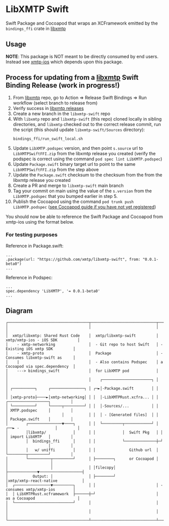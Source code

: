 # LibXMTP Swift

Swift Package and Cocoapod that wraps an XCFramework emitted by the `bindings_ffi` crate in [libxmtp](https://github.com/xmtp/libxmtp)


## Usage

**NOTE**: This package is NOT meant to be directly consumed by end users. Instead see [xmtp-ios](https://github.com/xmtp/xmtp-ios) which depends upon this package.

## Process for updating from a [libxmtp](https://github.com/xmtp/libxmtp) Swift Binding Release (work in progress!)

1. From [libxmtp](https://github.com/xmtp/libxmtp) repo, go to Action => Release Swift Bindings => Run workflow (select branch to release from)
2. Verify success in [libxmtp releases](https://github.com/xmtp/libxmtp/releases)
3. Create a new branch in the `libxmtp-swift` repo
4. With `libxmtp` repo and `libxmtp-swift` (this repo) cloned locally in sibling directories, and `libxmtp` checked out to the correct release commit, run the script (this should update `libxmtp-swift/Sources` directory):
   ```
   bindings_ffi/run_swift_local.sh
   ```
5. Update `LibXMTP.podspec` version, and then point `s.source` url to `LibXMTPSwiftFFI.zip` from the libxmtp release you created (verify the podspec is correct using the command `pod spec lint LibXMTP.podspec`) 
6. Update `Package.swift` binary target url to point to the same `LibXMTPSwiftFFI.zip` from the step above
7. Update the `Package.swift` checksum to the checksum from the from the libxmtp release you created
8. Create a PR and merge to `libxmtp-swift` main branch
9. Tag your commit on main using the  value of the `s.version` from the `LibXMTP.podspec` that you bumped earlier  in step 5. 
10. Publish the Cocoapod using the command `pod trunk push LibXMTP.podspec` ([see Cocoapod guide if you have not yet registered](https://guides.cocoapods.org/making/getting-setup-with-trunk.html))

You should now be able to reference the Swift Package and Cocoapod from xmtp-ios using the format below.

### For testing purposes

Reference in Package.swift:
```
...
.package(url: "https://github.com/xmtp/libxmtp-swift", from: "0.0.1-beta0")
...
```
Reference in Podspec:
```
...
spec.dependency 'LibXMTP', '= 0.0.1-beta0'
...
```

## Diagram

```
┌────────────────────────────────────┬─────────────────────────────┬─────────────────────────────────┐
│                                    │                             │                                 │
│  xmtp/libxmtp: Shared Rust Code    │  xmtp/libxmtp-swift         │ xmtp/xmtp-ios - iOS SDK         │
│    - xmtp-networking               │  - Git repo to host Swift   │ - Existing iOS xmtp SDK         │
│    - xmtp-proto                    │  Package                    │ - Consumes libxmtp-swift as     │
│    |                               │  - Also contains Podspec    │ a Cocoapod via spec.dependency  │
│    ---> bindings_swift             │  for LibXMTP pod            │                                 │
│                                    │    ┌──────────────────────┐ │                                 │
│ ┌──────────┐     ┌───────────────┐ │ ┌─►│-Package.swift        │ │                                 │
│ │xmtp-proto├────►│xmtp-networking│ │ │  │-LibXMTPRust.xcfra... │ │    ┌──────────────────┐         │
│ └──────────┘     └─────┬─────────┘ │ │  │-Sources/...          │ │    │ XMTP.podspec     │         │
│                        │           │ │  │ - [Generated files]  │ │    │ Package.swift    │         │
│        ┌───────────────▼────┐      │ │  └─────────┬────────────┘ │ ┌──► -                │         │
│        │libxmtp/            │      │ │            │  Swift Pkg   │ │  │ import LibXMTP   │         │
│        │  bindings_ffi      │      │ │            └──────────────┼─┘  │                  │         │
│        │   w/ uniffi        │      │ │               Github url  │    └────────┬─────────┘         │
│        └──────────┬─────────┘      │ ├────────┐      or Cocoapod │             │                   │
│                   │                │ │filecopy│                  ├─────────────▼───────────────────┤
│           Output: │                │ ├────────┘                  │xmtp/xmtp-react-native           │
│  ┌────────────────▼─────────┐      │ │                           │ - consumes xmtp/xmtp-ios        │
│  │ LibXMTPRust.xcframework  ├──────┼─┘                           │ as a Cocoapod                   │
│  └──────────────────────────┘      │                             │                                 │
│                                    │                             │                                 │
└────────────────────────────────────┴─────────────────────────────┴─────────────────────────────────┘
```